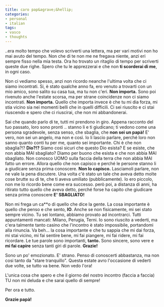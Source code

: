 ```yaml
---
title: caro pap&agrave;&hellip;
categories:
- personal
- italian
tags:
- vasco
- thoughts
---
```

..era molto tempo che volevo scriverti una lettera, ma per vari motivi non ho
mai avuto del tempo. Non che di te non me ne fregava niente, anzi eri sempre
fisso nella mia testa. Ora ho trovato un ritaglio di tempo per scriverti
queste due righe. Spero che tu le apprezzerai e che non **ti scorderai di
me**, in ogni caso.

Non ci vediamo spesso, anzi non ricordo neanche l'ultima volta che ci siamo
incontrati. Si, è stato qualche anno fa, ero venuto a trovarti con un mio
amico, sono salito su casa tua, ma tu non c'eri. **Non importa.** Sono poi
rivenuto anche l'estate scorsa, ma per strane coincidenze non ci siamo
incontrati. **Non importa.** Quello che importa invece è che tu mi dia forza,
mi stia vicino sia nei momenti belli che in quelli difficili. Ci sei riuscito
e ci stai riuscendo e spero che ci riuscirai, che non mi abbandonerai.

Sai che quando parlo di te, tutti mi prendono in giro. Appena racconto del tuo
passato, loro sono pronti .. stanno li e ti giudicano; ti vedono come una
persona sgradevole, senza senso, che sbaglia, che **non sei un papà!** E'
vero, non sei un angelo, ma non e così. Io li lascio parlare, perché loro non
sanno quanto conti tu per me, quanto sei importante. Chi è che non sbaglia?!?
**Dio?!?** Siamo così sicuri che questo Dio esista? E se esiste, che non abbia
MAI sbagliato? Diamo per buono che esista e che non abbia MAI sbagliato. Non
conosco UOMO sulla faccia della terra che non abbia MAI fatto un errore.
Allora quello che non capisco e perché le persone stanno li a giudicare senza
prima conoscere. **Non lo capisco.** Lasciamoli parlare, non ne vale la pena
discutere. Una volta c'è stato un tale che aveva detto molte cose brutte su di
te, che ti aveva umiliato (pubblicamente). Io ero piccolo, non me lo ricordo
bene come era successo. però poi, a distanza di anni, ha ritirato tutto quello
che aveva detto, perché forse ha capito che giudicare senza prima conoscere
**E' SBAGLIATO!**

Non mi frega un ca\*\*o di quello che dice la gente. La cosa importante è quello
che penso e che sento, **IO**. Anche se non fisicamente, mi sei stato sempre
vicino. Tu sei lontano, abbiamo provato ad incontrarci. Tutti appuntamenti
mancati: Milano, Perugia, Terni. Io sono riuscito a vederti, ma c'era talmente
tanto casino che l'incontro è stato impossibile, portandomi alla rinuncia. Va
beh... la cosa importante e che tu sappia che mi dai forza, mi stai vicino, mi
fai sentire bene, mi fai piangere, mi fai ridere, mi fai ricordare. Le tue
parole sono importanti, **tanto.** Sono sincere, sono vere e **mi fai capire**
senza tanti giri di parole. **Grazie!**

Sono un po' emozionato. E' strano. Penso di conoscerti abbastanza, ma non cosi
tanto da "stare tranquillo". Questa estate avro l'occasione di vederti due
volte, se tutto va bene. Non vedo l'ora!

L'unica cosa che spero e che il giorno del nostro incontro (faccia a faccia)
TU non mi deluda e che sarai quello di sempre!

Per ora e tutto.

**Grazie papà!**

